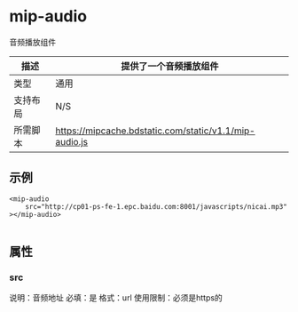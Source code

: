 # mip-audio

音频播放组件

描述|提供了一个音频播放组件
----|----
类型|通用
支持布局| N/S
所需脚本|https://mipcache.bdstatic.com/static/v1.1/mip-audio.js

## 示例

```
<mip-audio 
	src="http://cp01-ps-fe-1.epc.baidu.com:8001/javascripts/nicai.mp3"
></mip-audio>
	
```

## 属性

### src

说明：音频地址
必填：是
格式：url
使用限制：必须是https的
